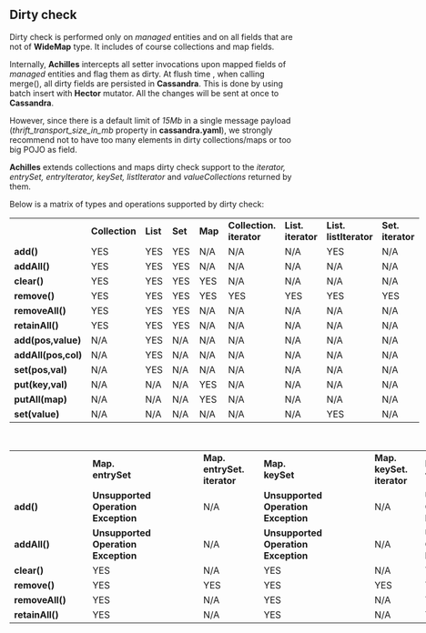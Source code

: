 ## Dirty check

 Dirty check is performed only on *managed* entities and on all fields that are not of **WideMap** type. It includes
 of course collections and map fields.
 
 Internally, **Achilles** intercepts all setter invocations upon mapped fields of *managed* entities and flag them as
 dirty. At flush time , when calling merge(), all dirty fields are persisted in **Cassandra**. This is done by using
 batch insert with **Hector** mutator. All the changes will be sent at once to **Cassandra**. 
 
 However, since there is a default limit of *15Mb* in a single message payload (*thrift\_transport\_size\_in\_mb* property
 in **cassandra.yaml**), we strongly recommend not to have too many elements in dirty collections/maps or too big POJO 
 as field.
 
 **Achilles** extends collections and maps dirty check support to the *iterator, entrySet, entryIterator, keySet, 
 listIterator* and *valueCollections* returned by them.
 
 Below is a matrix of types and operations supported by dirty check:
 
<table border=0 cellpadding=0 cellspacing=0 width=720 style='border-collapse:
 collapse;table-layout:fixed;width:540pt'>
 <col width=80 span=9 style='width:60pt'>
 <tr height=40 style='height:30.0pt'>
  <td height=40 width=80 style='height:30.0pt;width:60pt'></td>
  <td width=80 style='width:60pt'><strong>Collection</strong></td>
  <td width=80 style='width:60pt'><strong>List</strong></td>
  <td width=80 style='width:60pt'><strong>Set</strong></td>
  <td width=80 style='width:60pt'><strong>Map</strong></td>
  <td class=xl66 width=80 style='width:60pt'><strong>Collection.<br>iterator</strong></td>
  <td class=xl66 width=80 style='width:60pt'><strong>List.<br>iterator</strong></td>
  <td class=xl66 width=80 style='width:60pt'><strong>List.<br>listIterator</strong></td>
  <td class=xl66 width=80 style='width:60pt'><strong>Set.<br>iterator</strong></td>
 </tr>
 <tr height=20 style='height:15.0pt'>
  <td height=20 class=xl65 style='height:15.0pt'><strong>add()</strong></td>
  <td class=xl65>YES</td>
  <td class=xl65>YES</td>
  <td class=xl65>YES</td>
  <td class=xl65>N/A</td>
  <td class=xl65>N/A</td>
  <td class=xl65>N/A</td>
  <td class=xl65>YES</td>
  <td class=xl65>N/A</td>
 </tr>
 <tr height=20 style='height:15.0pt'>
  <td height=20 class=xl65 style='height:15.0pt'><strong>addAll()</strong></td>
  <td class=xl65>YES</td>
  <td class=xl65>YES</td>
  <td class=xl65>YES</td>
  <td class=xl65>N/A</td>
  <td class=xl65>N/A</td>
  <td class=xl65>N/A</td>
  <td class=xl65>N/A</td>
  <td class=xl65>N/A</td>
 </tr>
 <tr height=20 style='height:15.0pt'>
  <td height=20 class=xl65 style='height:15.0pt'><strong>clear()</strong></td>
  <td class=xl65>YES</td>
  <td class=xl65>YES</td>
  <td class=xl65>YES</td>
  <td class=xl65>YES</td>
  <td class=xl65>N/A</td>
  <td class=xl65>N/A</td>
  <td class=xl65>N/A</td>
  <td class=xl65>N/A</td>
 </tr>
 <tr height=20 style='height:15.0pt'>
  <td height=20 class=xl65 style='height:15.0pt'><strong>remove()</strong></td>
  <td class=xl65>YES</td>
  <td class=xl65>YES</td>
  <td class=xl65>YES</td>
  <td class=xl65>YES</td>
  <td class=xl65>YES</td>
  <td class=xl65>YES</td>
  <td class=xl65>YES</td>
  <td class=xl65>YES</td>
 </tr>
 <tr height=20 style='height:15.0pt'>
  <td height=20 class=xl65 style='height:15.0pt'><strong>removeAll()</strong></td>
  <td class=xl65>YES</td>
  <td class=xl65>YES</td>
  <td class=xl65>YES</td>
  <td class=xl65>N/A</td>
  <td class=xl65>N/A</td>
  <td class=xl65>N/A</td>
  <td class=xl65>N/A</td>
  <td class=xl65>N/A</td>
 </tr>
 <tr height=20 style='height:15.0pt'>
  <td height=20 class=xl65 style='height:15.0pt'><strong>retainAll()</strong></td>
  <td class=xl65>YES</td>
  <td class=xl65>YES</td>
  <td class=xl65>YES</td>
  <td class=xl65>N/A</td>
  <td class=xl65>N/A</td>
  <td class=xl65>N/A</td>
  <td class=xl65>N/A</td>
  <td class=xl65>N/A</td>
 </tr>
 <tr height=20 style='height:15.0pt'>
  <td height=20 class=xl65 style='height:15.0pt'><strong>add(pos,value)</strong></td>
  <td class=xl65>N/A</td>
  <td class=xl65>YES</td>
  <td class=xl65>N/A</td>
  <td class=xl65>N/A</td>
  <td class=xl65>N/A</td>
  <td class=xl65>N/A</td>
  <td class=xl65>N/A</td>
  <td class=xl65>N/A</td>
 </tr>
 <tr height=20 style='height:15.0pt'>
  <td height=20 class=xl65 style='height:15.0pt'><strong>addAll(pos,col)</strong></td>
  <td class=xl65>N/A</td>
  <td class=xl65>YES</td>
  <td class=xl65>N/A</td>
  <td class=xl65>N/A</td>
  <td class=xl65>N/A</td>
  <td class=xl65>N/A</td>
  <td class=xl65>N/A</td>
  <td class=xl65>N/A</td>
 </tr>
 <tr height=20 style='height:15.0pt'>
  <td height=20 class=xl65 style='height:15.0pt'><strong>set(pos,val)</strong></td>
  <td class=xl65>N/A</td>
  <td class=xl65>YES</td>
  <td class=xl65>N/A</td>
  <td class=xl65>N/A</td>
  <td class=xl65>N/A</td>
  <td class=xl65>N/A</td>
  <td class=xl65>N/A</td>
  <td class=xl65>N/A</td>
 </tr>
 <tr height=20 style='height:15.0pt'>
  <td height=20 class=xl65 style='height:15.0pt'><strong>put(key,val)</strong></td>
  <td class=xl65>N/A</td>
  <td class=xl65>N/A</td>
  <td class=xl65>N/A</td>
  <td class=xl65>YES</td>
  <td class=xl65>N/A</td>
  <td class=xl65>N/A</td>
  <td class=xl65>N/A</td>
  <td class=xl65>N/A</td>
 </tr>
 <tr height=20 style='height:15.0pt'>
  <td height=20 class=xl65 style='height:15.0pt'><strong>putAll(map)</strong></td>
  <td class=xl65>N/A</td>
  <td class=xl65>N/A</td>
  <td class=xl65>N/A</td>
  <td class=xl65>YES</td>
  <td class=xl65>N/A</td>
  <td class=xl65>N/A</td>
  <td class=xl65>N/A</td>
  <td class=xl65>N/A</td>
 </tr>
 <tr height=20 style='height:15.0pt'>
  <td height=20 class=xl65 style='height:15.0pt'><strong>set(value)</strong></td>
  <td class=xl65>N/A</td>
  <td class=xl65>N/A</td>
  <td class=xl65>N/A</td>
  <td class=xl65>N/A</td>
  <td class=xl65>N/A</td>
  <td class=xl65>N/A</td>
  <td class=xl65>YES</td>
  <td class=xl65>N/A</td>
 </tr>
</table>

<br/>

<table border=0 cellpadding=0 cellspacing=0 width=1079 style='border-collapse:
 collapse;table-layout:fixed;width:808pt'>
 <col width=136 style='mso-width-source:userset;mso-width-alt:4973;width:102pt'>
 <col width=215 style='mso-width-source:userset;mso-width-alt:7862;width:161pt'>
 <col width=99 style='mso-width-source:userset;mso-width-alt:3620;width:74pt'>
 <col width=215 style='mso-width-source:userset;mso-width-alt:7862;width:161pt'>
 <col width=80 style='width:60pt'>
 <col width=215 style='mso-width-source:userset;mso-width-alt:7862;width:161pt'>
 <col width=119 style='mso-width-source:userset;mso-width-alt:4352;width:89pt'>
 <tr height=60 style='height:45.0pt'>
  <td height=60 width=136 style='height:45.0pt;width:102pt'></td>
  <td class=xl66 width=215 style='width:161pt'><strong>Map.<br>entrySet</strong></td>
  <td class=xl66 width=99 style='width:74pt'><strong>Map.<br>entrySet.<br>iterator</strong></td>
  <td class=xl66 width=215 style='width:161pt'><strong>Map.<br>keySet</strong></td>
  <td class=xl66 width=80 style='width:60pt'><strong>Map.<br>keySet.<br>iterator</strong></td>
  <td class=xl66 width=215 style='width:161pt'><strong>Map.<br>valuesCollection</strong></td>
  <td class=xl66 width=119 style='width:89pt'><strong>Map.<br>valuesCollection.<br>iterator</strong></td>
 </tr>
 <tr height=20 style='height:15.0pt'>
  <td height=20 class=xl65 style='height:15.0pt'><strong>add()</strong></td>
  <td class=xl65><strong>Unsupported<br/>Operation<br>Exception</strong></td>
  <td class=xl65>N/A</td>
  <td class=xl65><strong>Unsupported<br/>Operation<br/>Exception</strong></td>
  <td class=xl65>N/A</td>
  <td class=xl65><strong>Unsupported<br/>Operation<br/>Exception</strong></td>
  <td class=xl65>N/A</td>
 </tr>
 <tr height=20 style='height:15.0pt'>
  <td height=20 class=xl65 style='height:15.0pt'><strong>addAll()</strong></td>
  <td class=xl65><strong>Unsupported<br/>Operation<br/>Exception</strong></td>
  <td class=xl65>N/A</td>
  <td class=xl65><strong>Unsupported<br/>Operation<br/>Exception</strong></td>
  <td class=xl65>N/A</td>
  <td class=xl65><strong>Unsupported<br/>Operation<br/>Exception</strong></td>
  <td class=xl65>N/A</td>
 </tr>
 <tr height=20 style='height:15.0pt'>
  <td height=20 class=xl65 style='height:15.0pt'><strong>clear()</strong></td>
  <td class=xl65>YES</td>
  <td class=xl65>N/A</td>
  <td class=xl65>YES</td>
  <td class=xl65>N/A</td>
  <td class=xl65>YES</td>
  <td class=xl65>N/A</td>
 </tr>
 <tr height=20 style='height:15.0pt'>
  <td height=20 class=xl65 style='height:15.0pt'><strong>remove()</strong></td>
  <td class=xl65>YES</td>
  <td class=xl65>YES</td>
  <td class=xl65>YES</td>
  <td class=xl65>YES</td>
  <td class=xl65>YES</td>
  <td class=xl65>YES</td>
 </tr>
 <tr height=20 style='height:15.0pt'>
  <td height=20 class=xl65 style='height:15.0pt'><strong>removeAll()</strong></td>
  <td class=xl65>YES</td>
  <td class=xl65>N/A</td>
  <td class=xl65>YES</td>
  <td class=xl65>N/A</td>
  <td class=xl65>YES</td>
  <td class=xl65>N/A</td>
 </tr>
 <tr height=20 style='height:15.0pt'>
  <td height=20 class=xl65 style='height:15.0pt'><strong>retainAll()</strong></td>
  <td class=xl65>YES</td>
  <td class=xl65>N/A</td>
  <td class=xl65>YES</td>
  <td class=xl65>N/A</td>
  <td class=xl65>YES</td>
  <td class=xl65>N/A</td>
 </tr>
</table>



 
 
 
 
 
 
 
 
